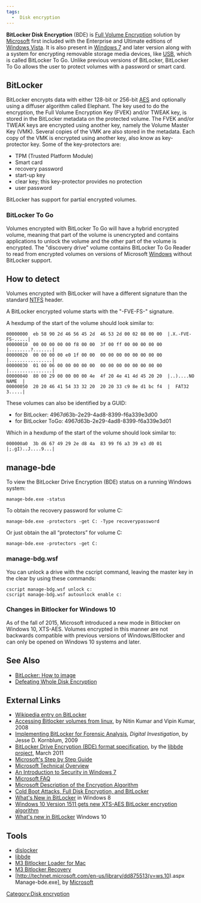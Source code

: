 ```yaml
---
tags:
  -  Disk encryption
---
```

**BitLocker Disk Encryption** (BDE) is [Full Volume
Encryption](full_volume_encryption.md) solution by
[Microsoft](microsoft.md) first included with the Enterprise and
Ultimate editions of [Windows Vista](windows.md). It is also
present in [Windows 7](windows.md) and later version along with
a system for encrypting removable storage media devices, like
[USB](usb.md), which is called BitLocker To Go. Unlike previous
versions of BitLocker, BitLocker To Go allows the user to protect
volumes with a password or smart card.

## BitLocker

BitLocker encrypts data with either 128-bit or 256-bit
[AES](aes.md) and optionally using a diffuser algorithm called
Elephant. The key used to do the encryption, the Full Volume Encryption
Key (FVEK) and/or TWEAK key, is stored in the BitLocker metadata on the
protected volume. The FVEK and/or TWEAK keys are encrypted using another
key, namely the Volume Master Key (VMK). Several copies of the VMK are
also stored in the metadata. Each copy of the VMK is encrypted using
another key, also know as key-protector key. Some of the key-protectors
are:

- TPM (Trusted Platform Module)
- Smart card
- recovery password
- start-up key
- clear key; this key-protector provides no protection
- user password

BitLocker has support for partial encrypted volumes.

### BitLocker To Go

Volumes encrypted with BitLocker To Go will have a hybrid encrypted
volume, meaning that part of the volume is unencrypted and contains
applications to unlock the volume and the other part of the volume is
encrypted. The "discovery drive" volume contains BitLocker To Go Reader
to read from encrypted volumes on versions of Microsoft
[Windows](windows.md) without BitLocker support.

## How to detect

Volumes encrypted with BitLocker will have a different signature than
the standard [NTFS](ntfs.md) header.

A BitLocker encrypted volume starts with the "-FVE-FS-" signature.

A hexdump of the start of the volume should look similar to:

    00000000  eb 58 90 2d 46 56 45 2d  46 53 2d 00 02 08 00 00  |.X.-FVE-FS-.....|
    00000010  00 00 00 00 00 f8 00 00  3f 00 ff 00 00 00 00 00  |........?.......|
    00000020  00 00 00 00 e0 1f 00 00  00 00 00 00 00 00 00 00  |................|
    00000030  01 00 06 00 00 00 00 00  00 00 00 00 00 00 00 00  |................|
    00000040  80 00 29 00 00 00 00 4e  4f 20 4e 41 4d 45 20 20  |..)....NO NAME  |
    00000050  20 20 46 41 54 33 32 20  20 20 33 c9 8e d1 bc f4  |  FAT32   3.....|

These volumes can also be identified by a GUID:

- for BitLocker: 4967d63b-2e29-4ad8-8399-f6a339e3d00
- for BitLocker ToGo: 4967d63b-2e29-4ad8-8399-f6a339e3d01

Which in a hexdump of the start of the volume should look similar to:

    000000a0  3b d6 67 49 29 2e d8 4a  83 99 f6 a3 39 e3 d0 01  |;.gI)..J....9...|

## manage-bde

To view the BitLocker Drive Encryption (BDE) status on a running Windows
system:

    manage-bde.exe -status

To obtain the recovery password for volume C:

    manage-bde.exe -protectors -get C: -Type recoverypassword

Or just obtain the all “protectors” for volume C:

    manage-bde.exe -protectors -get C:

### manage-bdg.wsf

You can unlock a drive with the cscript command, leaving the master key
in the clear by using these commands:

    cscript manage-bdg.wsf unlock c:
    cscript manage-bdg.wsf autounlock enable c:

### Changes in Bitlocker for Windows 10

As of the fall of 2015, Microsoft introduced a new mode in Bitlocker on
Windows 10, XTS-AES. Volumes encrypted in this manner are not backwards
compatible with previous versions of Windows/Bitlocker and can only be
opened on Windows 10 systems and later.

## See Also

- [BitLocker: How to image](bitlocker:_how_to_image.md)
- [Defeating Whole Disk
  Encryption](defeating_whole_disk_encryption.md)

## External Links

- [Wikipedia entry on
  BitLocker](http://en.wikipedia.org/wiki/BitLocker_Drive_Encryption)
- [Accessing Bitlocker volumes from
  linux](http://www.nvlabs.in/nvbit_bitlocker_white_paper.pdf), by Nitin
  Kumar and Vipin Kumar, 2008
- [Implementing BitLocker for Forensic
  Analysis](http://jessekornblum.com/publications/di09.html), *Digital
  Investigation*, by Jesse D. Kornblum, 2009
- [BitLocker Drive Encryption (BDE) format
  specification](https://github.com/libyal/libbde/blob/master/documentation/BitLocker%20Drive%20Encryption%20(BDE)%20format.asciidoc),
  by the [libbde project](libbde.md), March 2011
- [Microsoft's Step by Step
  Guide](http://technet2.microsoft.com/WindowsVista/en/library/c61f2a12-8ae6-4957-b031-97b4d762cf311033.mspx?mfr=true)
- [Microsoft Technical
  Overview](http://technet.microsoft.com/en-us/windowsvista/aa906017.aspx)
- [An Introduction to Security in Windows
  7](http://technet.microsoft.com/en-us/magazine/2009.05.win7.aspx)
- [Microsoft
  FAQ](http://www.microsoft.com/whdc/system/platform/hwsecurity/BitLockerFAQ.mspx)
- [Microsoft Description of the Encryption
  Algorithm](http://www.microsoft.com/downloads/details.aspx?FamilyID=131dae03-39ae-48be-a8d6-8b0034c92555&DisplayLang=en)
- [Cold Boot Attacks, Full Disk Encryption, and
  BitLocker](http://secude.com/htm/801/en/White_Paper%3A_Cold_Boot_Attacks.htm)
- [What's New in
  BitLocker](http://technet.microsoft.com/en-us/library/hh831412.aspx)
  in Windows 8
- [Windows 10 Version 1511 gets new XTS-AES BitLocker encryption
  algorithm](http://www.winbeta.org/news/windows-10-version-1511-gets-new-xts-aes-bitlocker-encryption-algorithm)
- [What's new in
  BitLocker](https://technet.microsoft.com/en-us/itpro/windows/whats-new/bitlocker)
  Windows 10

## Tools

- [dislocker](http://www.hsc.fr/ressources/outils/dislocker/)
- [libbde](libbde.md)
- [M3 Bitlocker Loader for
  Mac](http://www.m3datarecovery.com/mac-bitlocker/)
- [M3 Bitlocker
  Recovery](http://www.m3datarecovery.com/bitlocker-drive-data-recovery/)
- \[<http://technet.microsoft.com/en-us/library/dd875513(v=ws.10>).aspx
  Manage-bde.exe\], by [Microsoft](microsoft.md)

[Category:Disk encryption](category:disk_encryption.md)
